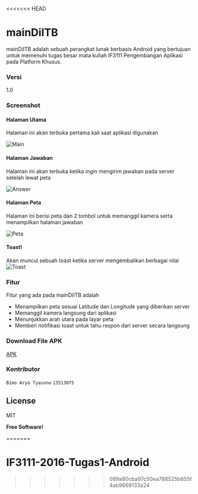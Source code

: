 <<<<<<< HEAD
# mainDiITB

mainDiITB adalah sebuah perangkat lunak berbasis Android yang bertujuan untuk memenuhi tugas besar mata kuliah IF3111 Pengembangan Aplikasi pada Platform Khusus.

### Versi
1.0

### Screenshot

#### Halaman Utama
Halaman ini akan terbuka pertama kali saat aplikasi digunakan

![Main](screenshot/Main.png "Laman Utama")

#### Halaman Jawaban
Halaman ini akan terbuka ketika ingin mengirim jawaban pada server setelah lewat peta

![Answer](screenshot/Answer.png "Laman Jawaban")

#### Halaman Peta
Halaman ini berisi peta dan 2 tombol untuk memanggil kamera serta menampilkan halaman jawaban

![Peta](screenshot/Peta.png "Laman Peta")


#### Toast!
Akan muncul sebuah toast ketika server mengembalikan berbagai nilai
![Toast](screenshot/Toast.png "Laman Utama dengan Toast")

### Fitur

Fitur yang ada pada mainDiITB adalah 
* Menampilkan peta sesuai Latitude dan Longitude yang diberikan server
* Memanggil kamera langsung dari aplikasi
* Menunjukkan arah utara pada layar peta
* Memberi notifikasi toast untuk tahu respon dari server secara langsung

### Download File APK

[APK](apk/mainDiITB.apk)

### Kontributor

`Bimo Aryo Tyasono` `13513075`

License
----

MIT


**Free Software!**

=======
# IF3111-2016-Tugas1-Android
>>>>>>> 099a80cba97c50ea788525b655f4ab9669133a24
